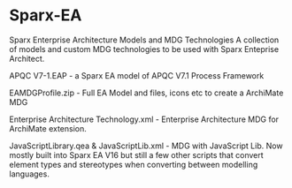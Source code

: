 # Sparx-EA
Sparx Enterprise Architecture Models and MDG Technologies
A collection of models and custom MDG technologies to be used with Sparx Enteprise Architect.

APQC V7-1.EAP - a Sparx EA model of APQC V7.1 Process Framework

EAMDGProfile.zip - Full EA Model and files, icons etc to create a ArchiMate MDG

Enterprise Architecture Technology.xml - Enterprise Architecture MDG for ArchiMate extension. 

JavaScriptLibrary.qea & JavaScriptLib.xml - MDG with JavaScript Lib.  Now mostly built into Sparx EA V16 but still a few other scripts that convert element types and stereotypes when converting between modelling languages.
